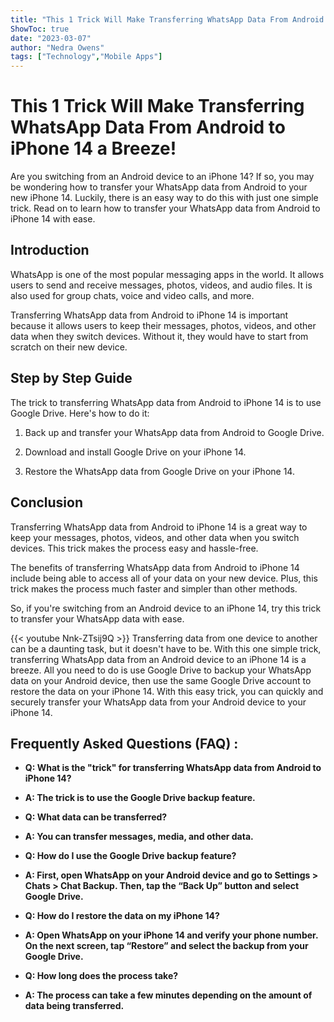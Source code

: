 ```yaml
---
title: "This 1 Trick Will Make Transferring WhatsApp Data From Android to iPhone 14 a Breeze!"
ShowToc: true 
date: "2023-03-07"
author: "Nedra Owens" 
tags: ["Technology","Mobile Apps"]
---
```

# This 1 Trick Will Make Transferring WhatsApp Data From Android to iPhone 14 a Breeze!

Are you switching from an Android device to an iPhone 14? If so, you may be wondering how to transfer your WhatsApp data from Android to your new iPhone 14. Luckily, there is an easy way to do this with just one simple trick. Read on to learn how to transfer your WhatsApp data from Android to iPhone 14 with ease. 

## Introduction 

WhatsApp is one of the most popular messaging apps in the world. It allows users to send and receive messages, photos, videos, and audio files. It is also used for group chats, voice and video calls, and more. 

Transferring WhatsApp data from Android to iPhone 14 is important because it allows users to keep their messages, photos, videos, and other data when they switch devices. Without it, they would have to start from scratch on their new device. 

## Step by Step Guide 

The trick to transferring WhatsApp data from Android to iPhone 14 is to use Google Drive. Here's how to do it: 

1. Back up and transfer your WhatsApp data from Android to Google Drive. 

2. Download and install Google Drive on your iPhone 14. 

3. Restore the WhatsApp data from Google Drive on your iPhone 14. 

## Conclusion 

Transferring WhatsApp data from Android to iPhone 14 is a great way to keep your messages, photos, videos, and other data when you switch devices. This trick makes the process easy and hassle-free. 

The benefits of transferring WhatsApp data from Android to iPhone 14 include being able to access all of your data on your new device. Plus, this trick makes the process much faster and simpler than other methods. 

So, if you're switching from an Android device to an iPhone 14, try this trick to transfer your WhatsApp data with ease.

{{< youtube Nnk-ZTsij9Q >}} 
Transferring data from one device to another can be a daunting task, but it doesn't have to be. With this one simple trick, transferring WhatsApp data from an Android device to an iPhone 14 is a breeze. All you need to do is use Google Drive to backup your WhatsApp data on your Android device, then use the same Google Drive account to restore the data on your iPhone 14. With this easy trick, you can quickly and securely transfer your WhatsApp data from your Android device to your iPhone 14.

## Frequently Asked Questions (FAQ) :
- **Q: What is the "trick" for transferring WhatsApp data from Android to iPhone 14?** 
- **A: The trick is to use the Google Drive backup feature.**

- **Q: What data can be transferred?**
- **A: You can transfer messages, media, and other data.**

- **Q: How do I use the Google Drive backup feature?**
- **A: First, open WhatsApp on your Android device and go to Settings > Chats > Chat Backup. Then, tap the “Back Up” button and select Google Drive.**

- **Q: How do I restore the data on my iPhone 14?**
- **A: Open WhatsApp on your iPhone 14 and verify your phone number. On the next screen, tap “Restore” and select the backup from your Google Drive.**

- **Q: How long does the process take?**
- **A: The process can take a few minutes depending on the amount of data being transferred.**


